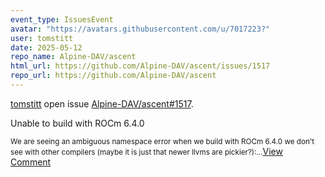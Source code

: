 ```yaml
---
event_type: IssuesEvent
avatar: "https://avatars.githubusercontent.com/u/7017223?"
user: tomstitt
date: 2025-05-12
repo_name: Alpine-DAV/ascent
html_url: https://github.com/Alpine-DAV/ascent/issues/1517
repo_url: https://github.com/Alpine-DAV/ascent
---
```


<a href='https://github.com/tomstitt' target='_blank'>tomstitt</a> open issue <a href='https://github.com/Alpine-DAV/ascent/issues/1517' target='_blank'>Alpine-DAV/ascent#1517</a>.

<p>Unable to build with ROCm 6.4.0</p><small>We are seeing an ambiguous namespace error when we build with ROCm 6.4.0 we don't see with other compilers (maybe it is just that newer llvms are pickier?):...</small><a href='https://github.com/Alpine-DAV/ascent/issues/1517' target='_blank'>View Comment</a>
